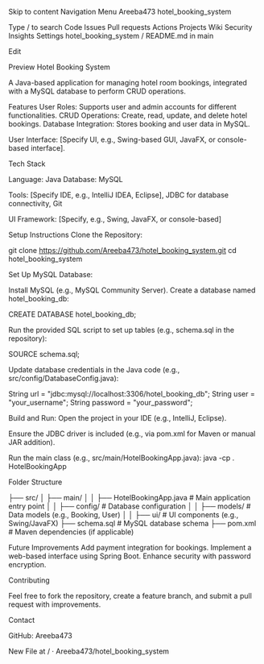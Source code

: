 Skip to content
Navigation Menu
Areeba473
hotel_booking_system

Type / to search
Code
Issues
Pull requests
Actions
Projects
Wiki
Security
Insights
Settings
hotel_booking_system
/
README.md
in
main

Edit

Preview
Hotel Booking System

A Java-based application for managing hotel room bookings, integrated with a MySQL database to perform CRUD operations.

Features User Roles: Supports user and admin accounts for different functionalities. CRUD Operations: Create, read, update, and delete hotel bookings. Database Integration: Stores booking and user data in MySQL.

User Interface: [Specify UI, e.g., Swing-based GUI, JavaFX, or console-based interface].

Tech Stack

Language: Java Database: MySQL

Tools: [Specify IDE, e.g., IntelliJ IDEA, Eclipse], JDBC for database connectivity, Git

UI Framework: [Specify, e.g., Swing, JavaFX, or console-based]

Setup Instructions Clone the Repository:

git clone https://github.com/Areeba473/hotel_booking_system.git cd hotel_booking_system

Set Up MySQL Database:

Install MySQL (e.g., MySQL Community Server). Create a database named hotel_booking_db:

CREATE DATABASE hotel_booking_db;

Run the provided SQL script to set up tables (e.g., schema.sql in the repository):

SOURCE schema.sql;

Update database credentials in the Java code (e.g., src/config/DatabaseConfig.java):

String url = "jdbc:mysql://localhost:3306/hotel_booking_db"; String user = "your_username"; String password = "your_password";

Build and Run: Open the project in your IDE (e.g., IntelliJ, Eclipse).

Ensure the JDBC driver is included (e.g., via pom.xml for Maven or manual JAR addition).

Run the main class (e.g., src/main/HotelBookingApp.java): java -cp . HotelBookingApp

Folder Structure

├── src/ │ ├── main/ │ │ ├── HotelBookingApp.java # Main application entry point │ │ ├── config/ # Database configuration │ │ ├── models/ # Data models (e.g., Booking, User) │ │ ├── ui/ # UI components (e.g., Swing/JavaFX) ├── schema.sql # MySQL database schema ├── pom.xml # Maven dependencies (if applicable)

Future Improvements Add payment integration for bookings. Implement a web-based interface using Spring Boot. Enhance security with password encryption.

Contributing

Feel free to fork the repository, create a feature branch, and submit a pull request with improvements.

Contact

GitHub: Areeba473

New File at / · Areeba473/hotel_booking_system
